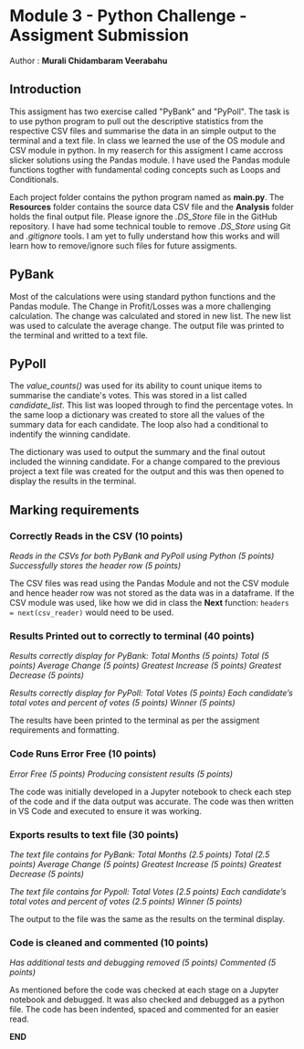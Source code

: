# Module 3 - Python Challenge - Assigment Submission

Author : **Murali Chidambaram Veerabahu**

## Introduction

This assigment has two exercise called "PyBank" and "PyPoll". The task is to use python program to pull out the descriptive statistics from the respective CSV files and summarise the data in an simple output to the terminal and a text file. In class we learned the use of the OS module and CSV module in python. In my reaserch for this assigment I came accross slicker solutions using the Pandas module. I have used the Pandas module functions togther with fundamental coding concepts such as Loops and Conditionals.

Each project folder contains the python program named as **main.py**. The **Resources** folder contains the source data CSV file and the **Analysis** folder holds the final output file. Please ignore the *.DS_Store* file in the GitHub repository. I have had some technical touble to remove *.DS_Store* using Git and *.gitignore* tools. I am yet to fully understand how this works and will learn how to remove/ignore such files for future assigments.

## PyBank

Most of the calculations were using standard python functions and the Pandas module. The Change in Profit/Losses was a more challenging calculation. The change was calculated and stored in new list. The new list was used to calculate the average change. The output file was printed to the terminal and writted to a text file.

## PyPoll

The *value_counts()* was used for its ability to count unique items to summarise the candiate's votes. This was stored in a list called *candidate_list*. This list was looped through to find the percentage votes. In the same loop a dictionary was created to store all the values of the summary data for each candidate. The loop also had a conditional to indentify the winning candidate.

The dictionary was used to output the summary and the final outout included the winning candidate.  For a change compared to the previous project a text file was created for the output and this was then opened to display the results in the terminal.

## Marking requirements

### Correctly Reads in the CSV (10 points)

*Reads in the CSVs for both PyBank and PyPoll using Python (5 points)*
*Successfully stores the header row (5 points)*

The CSV files was read using the Pandas Module and not the CSV module and hence header row was not stored as the data was in a dataframe. If the CSV module was used, like how we did in class the **Next** function: `headers = next(csv_reader)` would need to be used.

### Results Printed out to correctly to terminal (40 points)

*Results correctly display for PyBank:*
*Total Months (5 points)*
*Total (5 points)*
*Average Change (5 points)*
*Greatest Increase (5 points)*
*Greatest Decrease (5 points)*

*Results correctly display for PyPoll:*
*Total Votes (5 points)*
*Each candidate’s total votes and percent of votes (5 points)*
*Winner (5 points)*

The results have been printed to the terminal as per the assigment requirements and formatting.

### Code Runs Error Free (10 points)

*Error Free (5 points)*
*Producing consistent results (5 points)*

The code was initially developed in a Jupyter notebook to check each step of the code and if the data output was accurate. The code was then written in VS Code and executed to ensure it was working.

### Exports results to text file (30 points)

*The text file contains for PyBank:*
*Total Months (2.5 points)*
*Total (2.5 points)*
*Average Change (5 points)*
*Greatest Increase (5 points)*
*Greatest Decrease (5 points)*

*The text file contains for Pypoll:*
*Total Votes (2.5 points)*
*Each candidate’s total votes and percent of votes (2.5 points)*
*Winner (5 points)*

The output to the file was the same as the results on the terminal display.

### Code is cleaned and commented (10 points)

*Has additional tests and debugging removed (5 points)*
*Commented (5 points)*

As mentioned before the code was checked at each stage on a Jupyter notebook and debugged. It was also checked and debugged as a python file. The code has been indented, spaced and commented for an easier read.

**END**
